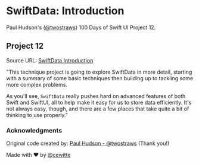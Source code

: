 # SwiftData: Introduction

Paul Hudson's ([@twostraws](https://x.com/twostraws)) 100 Days of Swift UI Project 12.

## Project 12

Source URL: [SwiftData Introduction](https://www.hackingwithswift.com/books/ios-swiftui/swiftdata-introduction)

"This technique project is going to explore SwiftData in more detail, starting with a summary of some basic techniques then building up to tackling some more complex problems.

As you'll see, `SwiftData` really pushes hard on advanced features of both Swift and SwiftUI, all to help make it easy for us to store data efficiently. It's not always easy, though, and there are a few places that take quite a bit of thinking to use properly."

### Acknowledgments

Original code created by: [Paul Hudson - @twostraws](https://x.com/twostraws) (Thank you!)

Made with :heart: by [@cewitte](https://x.com/cewitte)
